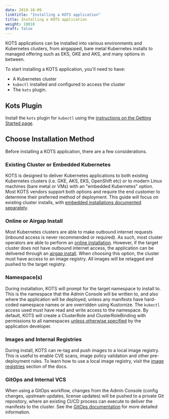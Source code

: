 ```yaml
---
date: 2019-10-09
linktitle: "Installing a KOTS application"
title: Installing a KOTS application
weight: 10010
draft: false
---
```


KOTS applications can be installed into various environments and Kubernetes clusters, from airgapped, bare metal Kubernetes installs to managed offering such as EKS, GKE and AKS, and many options in between.

To start installing a KOTS application, you'll need to have:

- A Kubernetes cluster
- `kubectl` installed and configured to access the cluster
- The `kots` plugin.

## Kots Plugin

Install the `kots` plugin for `kubectl` using the [instructions on the Getting Started page](/kots-cli/getting-started/).

## Choose Installation Method

Before installing a KOTS application, there are a few considerations.

### Existing Cluster or Embedded Kubernetes
KOTS is designed to deliver Kubernetes applications to both existing Kubernetes clusters (i.e. GKE, AKS, EKS, OpenShift etc) or to modern Linux machines (bare metal or VMs) with an "embedded Kubernetes" option. 
Most KOTS vendors support both options and require the end customer to determine their preferred method of deployment. 
This guide will focus on existing cluster installs, with [embedded installations documented separately](/kotsadm/installing/installing-embedded-cluster/).  

### Online or Airgap Install
Most Kubernetes clusters are able to make outbound internet requests (inbound access is never recommended or required). 
As such, most cluster operators are able to perform an [online installation](/kotsadm/installing/online-install). 
However, if the target cluster does not have outbound internet access, the application can be delivered through an [airgap install](/kotsadm/installing/airgap-packages/). 
When choosing this option, the cluster must have access to an image registry. 
All images will be retagged and pushed to the target registry.

### Namespace(s)
During installation, KOTS will prompt for the target namespace to install to. 
This is the namespace that the Admin Console will be written to, and also where the application will be deployed, unless any manifests have hard-coded namespace names or are overridden using Kustomize. 
The `kubectl` access used must have read and write access to the namespace. 
By default, KOTS will create a ClusterRole and ClusterRoleBinding with permissions to all namespaces [unless otherwise specified](/vendor/packaging/rbac/) by the application developer. 

### Images and Internal Registries
During install, KOTS can re-tag and push images to a local image registry. 
This is useful to enable CVE scans, image policy validation and other pre-deployment rules. 
To learn how to use a local image registry, visit the [image registries](/kotsadm/registries/self-hosted-registry/) section of the docs.

### GitOps and Internal VCS
When using a GitOps workflow, changes from the Admin Console (config changes, upstream updates, license updates) will be pushed to a private Git repository, where an existing CI/CD process can execute to deliver the manifests to the cluster. 
See the [GitOps documentation](/kotsadm/gitops/single-app-workflows/) for more detailed information.
